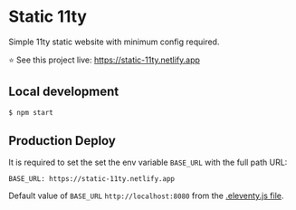 # Static 11ty

Simple 11ty static website with minimum config required.


⭐️ See this project live: https://static-11ty.netlify.app

## Local development

```sh
$ npm start
```

## Production Deploy

It is required to set the set the env variable `BASE_URL` with the full path URL:

```
BASE_URL: https://static-11ty.netlify.app
```

Default value of `BASE_URL` `http://localhost:8080` from the [.eleventy.js file](.eleventy.js).